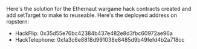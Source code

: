Here's the solution for the Ethernaut wargame hack contracts created and add setTarget to make to reuseable. Here's the deployed address on ropstern:
* HackFlip: 0x35d55e76bc42384b437e482e8d3fbc60972ae96a
* HackTelephone: 0xfa3c6e8818d991038e8485d9b49fefd4b2a718cc
